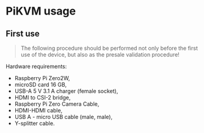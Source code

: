 # PiKVM usage

## First use

> The following procedure should be performed not only before the first use of
the device, but also as the presale validation procedure!

Hardware requirements:

* Raspberry Pi Zero2W,
* microSD card 16 GB,
* USB-A 5 V 3.1 A charger (female socket),
* HDMI to CSI-2 bridge,
* Raspberry Pi Zero Camera Cable,
* HDMI-HDMI cable,
* USB A - micro USB cable (male, male),
* Y-splitter cable.
